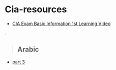 # Cia-resources

- [CIA Exam Basic Information 1st Learning Video](https://www.youtube.com/watch?v=7dXFLxHMyXo&list=PLOZnYgzd90Nlxz5F-OXAfhjAf8HSejo3e&index=5)


.

> ## Arabic
>

- [part 3](https://www.youtube.com/watch?v=nok4C7z40DU&list=PLaV6uKAVcPkz1V1dKMBJsvJ_r5f1ad9o2)
